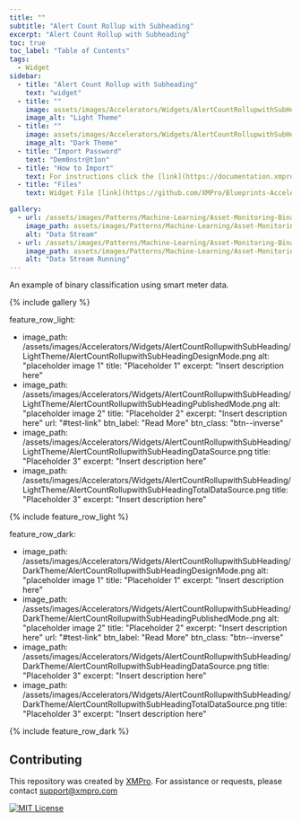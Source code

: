 ```yaml
---
title: ""
subtitle: "Alert Count Rollup with Subheading"
excerpt: "Alert Count Rollup with Subheading"
toc: true
toc_label: "Table of Contents"
tags:
  - Widget
sidebar:
  - title: "Alert Count Rollup with Subheading"
    text: "widget"
  - title: ""
    image: assets/images/Accelerators/Widgets/AlertCountRollupwithSubHeading/LightTheme/AlertCountRollupwithSubHeadingPublishedMode.png
    image_alt: "Light Theme"
  - title: ""
    image: assets/images/Accelerators/Widgets/AlertCountRollupwithSubHeading/DarkTheme/AlertCountRollupwithSubHeadingPublishedMode.png
    image_alt: "Dark Theme"
  - title: "Import Password"
    text: "Dem0nstr@t1on"
  - title: "How to Import"
    text: For instructions click the [link](https://documentation.xmpro.com/how-tos/import-export-and-clone#importing "Click Here")
  - title: "Files"
    text: Widget File [link](https://github.com/XMPro/Blueprints-Accelerators-Patterns/blob/master/Accelerators/Widgets/Alert%20Count%20Rollup%20with%20Sub%20Heading.xwid "Click Here")

gallery:
  - url: /assets/images/Patterns/Machine-Learning/Asset-Monitoring-Binary-Classification/DataStream_01.png
    image_path: assets/images/Patterns/Machine-Learning/Asset-Monitoring-Binary-Classification/DataStream_01.png
    alt: "Data Stream"
  - url: /assets/images/Patterns/Machine-Learning/Asset-Monitoring-Binary-Classification/DataStream_Running_01.png
    image_path: assets/images/Patterns/Machine-Learning/Asset-Monitoring-Binary-Classification/DataStream_Running_01.png
    alt: "Data Stream Running"
---
```

An example of binary classification using smart meter data.

{% include gallery %}

feature_row_light:
  - image_path: /assets/images/Accelerators/Widgets/AlertCountRollupwithSubHeading/LightTheme/AlertCountRollupwithSubHeadingDesignMode.png
    alt: "placeholder image 1"
    title: "Placeholder 1"
    excerpt: "Insert description here"
  - image_path: /assets/images/Accelerators/Widgets/AlertCountRollupwithSubHeading/LightTheme/AlertCountRollupwithSubHeadingPublishedMode.png
    alt: "placeholder image 2"
    title: "Placeholder 2"
    excerpt: "Insert description here"
    url: "#test-link"
    btn_label: "Read More"
    btn_class: "btn--inverse"
  - image_path: /assets/images/Accelerators/Widgets/AlertCountRollupwithSubHeading/LightTheme/AlertCountRollupwithSubHeadingDataSource.png
    title: "Placeholder 3"
    excerpt: "Insert description here"
  - image_path: /assets/images/Accelerators/Widgets/AlertCountRollupwithSubHeading/LightTheme/AlertCountRollupwithSubHeadingTotalDataSource.png
    title: "Placeholder 3"
    excerpt: "Insert description here"

{% include feature_row_light %}

feature_row_dark:
  - image_path: /assets/images/Accelerators/Widgets/AlertCountRollupwithSubHeading/DarkTheme/AlertCountRollupwithSubHeadingDesignMode.png
    alt: "placeholder image 1"
    title: "Placeholder 1"
    excerpt: "Insert description here"
  - image_path: /assets/images/Accelerators/Widgets/AlertCountRollupwithSubHeading/DarkTheme/AlertCountRollupwithSubHeadingPublishedMode.png
    alt: "placeholder image 2"
    title: "Placeholder 2"
    excerpt: "Insert description here"
    url: "#test-link"
    btn_label: "Read More"
    btn_class: "btn--inverse"
  - image_path: /assets/images/Accelerators/Widgets/AlertCountRollupwithSubHeading/DarkTheme/AlertCountRollupwithSubHeadingDataSource.png
    title: "Placeholder 3"
    excerpt: "Insert description here"
  - image_path: /assets/images/Accelerators/Widgets/AlertCountRollupwithSubHeading/DarkTheme/AlertCountRollupwithSubHeadingTotalDataSource.png
    title: "Placeholder 3"
    excerpt: "Insert description here"

{% include feature_row_dark %}
## Contributing
This repository was created by <a href="https://xmpro.com/">XMPro</a>. 
For assistance or requests, please contact <a href="mailto:support@xmpro.com">support@xmpro.com</a>

[![MIT License](https://img.shields.io/badge/License-MIT-green.svg)](https://choosealicense.com/licenses/mit/)
